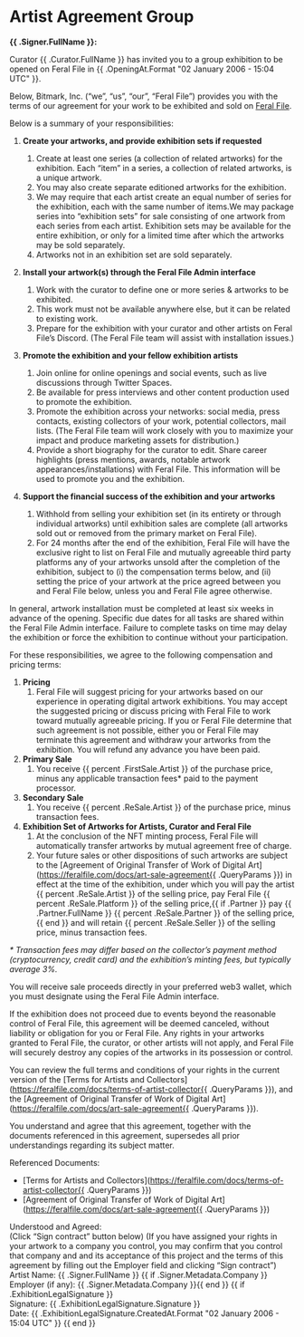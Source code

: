 # Artist Agreement Group

**{{ .Signer.FullName }}:**

Curator {{ .Curator.FullName }} has invited you to a group exhibition to be opened on Feral File in {{ .OpeningAt.Format "02 January 2006 - 15:04 UTC" }}.

Below, Bitmark, Inc. (“we”, “us”, “our”, “Feral File”) provides  you with the terms of our agreement for your work to be exhibited and sold on [Feral File](https://feralfile.com).

Below is a summary of your responsibilities:

1. **Create your artworks, and provide exhibition sets if requested**
   1. Create at least one series (a collection of related artworks) for the exhibition. Each “item” in a series, a collection of related artworks, is a unique artwork.
   1. You may also create separate editioned artworks for the exhibition.
   1. We may require that each artist create an equal number of series for the exhibition, each with the same number of items.We may package series into “exhibition sets” for sale consisting of one artwork from each series from each artist. Exhibition sets may be available for the entire exhibition, or only for a limited time after which the artworks may be sold separately.
   1. Artworks not in an exhibition set are sold separately.

1. **Install your artwork(s) through the Feral File Admin interface**
   1. Work with the curator to define one or more series & artworks to be exhibited.
   1. This work must not be available anywhere else, but it can be related to existing work.
   1. Prepare for the exhibition with your curator and other artists on Feral File’s Discord. (The Feral File team will assist with installation issues.)

1. **Promote the exhibition and your fellow exhibition artists**
   1. Join online for online openings and social events, such as live discussions through Twitter Spaces.
   1. Be available for press interviews and other content production used to promote the exhibition.
   1. Promote the exhibition across your networks: social media, press contacts, existing collectors of your work, potential collectors, mail lists. (The Feral File team will work closely with you to maximize your impact and produce marketing assets for distribution.)
   1. Provide a short biography for the curator to edit. Share career highlights (press mentions, awards, notable artwork appearances/installations) with Feral File. This information will be used to promote you and the exhibition.

1. **Support the financial success of the exhibition and your artworks**
   1. Withhold from selling your exhibition set (in its entirety or through individual artworks) until exhibition sales are complete (all artworks sold out or removed from the primary market on Feral File).
   1. For 24 months after the end of the exhibition, Feral File will have the exclusive right to list on Feral File and mutually agreeable third party platforms any of your artworks unsold after the completion of the exhibition, subject to (i) the compensation terms below, and (ii) setting the price of your artwork at the price agreed between you and Feral File below, unless you and Feral File agree otherwise. 


In general, artwork installation must be completed at least six weeks in advance of the opening. Specific due dates for all tasks are shared within the Feral File Admin interface. Failure to complete tasks on time may delay the exhibition or force the exhibition to continue without your participation.

For these responsibilities, we agree to the following compensation and pricing terms:

1. **Pricing**
   1. Feral File will suggest pricing for your artworks based on our experience in operating digital artwork exhibitions. You may accept the suggested pricing or discuss pricing with Feral File to work toward mutually agreeable pricing. If you or Feral File determine that such agreement is not possible, either you or Feral File may terminate this agreement and withdraw your artworks from the exhibition. You will refund any advance you have been paid.
1. **Primary Sale**
   1. You receive {{ percent .FirstSale.Artist }} of the purchase price, minus any applicable transaction fees\* paid to the payment processor.
1. **Secondary Sale**
   1. You receive {{ percent .ReSale.Artist }} of the purchase price, minus transaction fees.
1. **Exhibition Set of Artworks for Artists, Curator and Feral File**
   1. At the conclusion of the NFT minting process, Feral File will automatically transfer artworks by mutual agreement free of charge.
   1. Your future sales or other dispositions of such artworks are subject to the [Agreement of Original Transfer of Work of Digital Art](https://feralfile.com/docs/art-sale-agreement{{ .QueryParams }}) in effect at the time of the exhibition, under which you will pay the artist {{ percent .ReSale.Artist }} of the selling price, pay Feral File {{ percent .ReSale.Platform }} of the selling price,{{ if .Partner }} pay {{ .Partner.FullName }} {{ percent .ReSale.Partner }} of the selling price,{{ end }} and will retain {{ percent .ReSale.Seller }} of the selling price, minus transaction fees.

_\* Transaction fees may differ based on the collector’s payment method (cryptocurrency, credit card) and the exhibition’s minting fees, but typically average 3%._

You will receive sale proceeds directly in your preferred web3 wallet, which you must designate using the Feral File Admin interface.

If the exhibition does not proceed due to events beyond the reasonable control of Feral File, this agreement will be deemed canceled, without liability or obligation for you or Feral File. Any rights in your artworks granted to Feral File, the curator, or other artists will not apply, and Feral File will securely destroy any copies of the artworks in its possession or control.

You can review the full terms and conditions of your rights in the current version of the [Terms for Artists and Collectors](https://feralfile.com/docs/terms-of-artist-collector{{ .QueryParams }}), and the [Agreement of Original Transfer of Work of Digital Art](https://feralfile.com/docs/art-sale-agreement{{ .QueryParams }}).

You understand and agree that this agreement, together with the documents referenced in this agreement, supersedes all prior understandings regarding its subject matter.

Referenced Documents:
- [Terms for Artists and Collectors](https://feralfile.com/docs/terms-of-artist-collector{{ .QueryParams }})
- [Agreement of Original Transfer of Work of Digital Art](https://feralfile.com/docs/art-sale-agreement{{ .QueryParams }})

Understood and Agreed:
<br>(Click “Sign contract” button below)
(If you have assigned your rights in your artwork to a company you control, you may confirm that you control that company and and its acceptance of this project and the terms of this agreement by filling out the Employer field and clicking “Sign contract”)
<br>Artist Name: {{ .Signer.FullName }}
{{ if .Signer.Metadata.Company }}<br>Employer (if any): {{ .Signer.Metadata.Company }}{{ end }}
{{ if .ExhibitionLegalSignature }}
<br>Signature: {{ .ExhibitionLegalSignature.Signature }}
<br>Date: {{ .ExhibitionLegalSignature.CreatedAt.Format "02 January 2006 - 15:04 UTC" }}
{{ end }}
